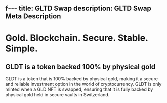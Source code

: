 f---
title: GLTD Swap
description: GLTD Swap Meta Description
---
# Gold. Blockchain. Secure. Stable. Simple.

## GLDT is a token backed 100% by physical gold

GLDT is a token that is 100% backed by physical gold, making it a secure and reliable investment option in the world of cryptocurrency. GLDT is only minted when a GLD NFT is swapped, ensuring that it is fully backed by physical gold held in secure vaults in Switzerland.
